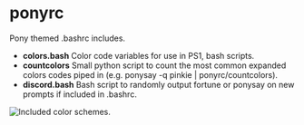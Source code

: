 ponyrc
======

Pony themed .bashrc includes.

 - **colors.bash** Color code variables for use in PS1, bash scripts.
 - **countcolors** Small python script to count the most common expanded colors codes piped in (e.g. ponysay -q pinkie | ponyrc/countcolors).
 - **discord.bash** Bash script to randomly output fortune or ponysay on new prompts if included in .bashrc.

![Included color schemes.](//i.imgur.com/ePrByxp.png)
